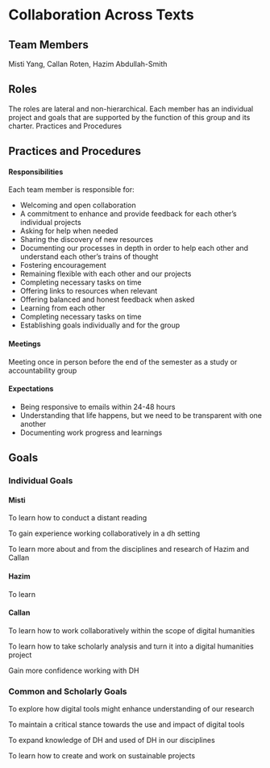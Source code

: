 # Collaboration Across Texts

## Team Members
Misti Yang, Callan Roten, Hazim Abdullah-Smith

## Roles
The roles are lateral and non-hierarchical. Each member has an individual project and goals that are supported by the function of this group and its charter.
Practices and Procedures

## Practices and Procedures
#### Responsibilities
Each team member is responsible for:
* Welcoming and open collaboration
* A commitment to enhance and provide feedback for each other’s individual projects
* Asking for help when needed
* Sharing the discovery of new resources
* Documenting our processes in depth in order to help each other and understand each other’s trains of thought
* Fostering encouragement
* Remaining flexible with each other and our projects
* Completing necessary tasks on time
* Offering links to resources when relevant
* Offering balanced and honest feedback when asked
* Learning from each other
* Completing necessary tasks on time
* Establishing goals individually and for the group


#### Meetings
Meeting once in person before the end of the semester as a study or accountability group

#### Expectations
* Being responsive to emails within 24-48 hours
* Understanding that life happens, but we need to be transparent with one another
* Documenting work progress and learnings

## Goals
### Individual Goals
#### Misti
To learn how to conduct a distant reading

To gain experience working collaboratively in a dh setting

To learn more about and from the disciplines and research of Hazim and Callan
#### Hazim
To learn

#### Callan
To learn how to work collaboratively within the scope of digital humanities

To learn how to take scholarly analysis and turn it into a digital humanities project

Gain more confidence working with DH

### Common and Scholarly Goals
To explore how digital tools might enhance understanding of our research

To maintain a critical stance towards the use and impact of digital tools

To expand knowledge of DH and used of DH in our disciplines

To learn how to create and work on sustainable projects
